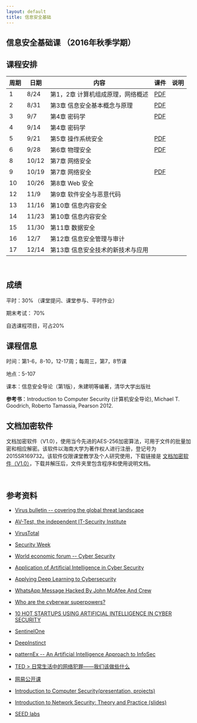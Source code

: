 ```yaml
---
layout: default
title: 信息安全基础
---
```


信息安全基础课 （2016年秋季学期）
---------------------------------

课程安排
--------

| 周期 | 日期  | 内容                              | 课件             | 说明 |
|------|-------|-----------------------------------|------------------|------|
| 1    | 8/24  | 第1，2章 计算机组成原理，网络概述 | [PDF](ch1-2.pdf) |      |
| 2    | 8/31  | 第3章 信息安全基本概念与原理      | [PDF](ch3.pdf)   |      |
| 3    | 9/7   | 第4章 密码学                      | [PDF](ch4.pdf)   |      |
| 4    | 9/14  | 第4章 密码学                      |                  |      |
| 5    | 9/21  | 第5章 操作系统安全                | [PDF](ch5.pdf)   |      |
| 6    | 9/28  | 第6章 物理安全                    | [PDF](ch6.pdf)   |      |
| 8    | 10/12 | 第7章 网络安全                    |                  |      |
| 9    | 10/19 | 第7章 网络安全                    | [PDF](ch7.pdf)   |      |
| 10   | 10/26 | 第8章 Web 安全                    |                  |      |
| 12   | 11/9  | 第9章 软件安全与恶意代码          |                  |      |
| 13   | 11/16 | 第10章 信息内容安全               |                  |      |
| 14   | 11/23 | 第10章 信息内容安全               |                  |      |
| 15   | 11/30 | 第11章 数据安全                   |                  |      |
| 16   | 12/7  | 第12章 信息安全管理与审计         |                  |      |
| 17   | 12/14 | 第13章 信息安全技术的新技术与应用 |                  |      |

 

成绩
----

平时：30% （课堂提问、课堂参与、平时作业）

期末考试： 70%

自选课程项目，可占20%

课程信息
--------

时间：第1-6，8-10，12-17周；每周三，第7，8节课

地点：5-107

课本：信息安全导论（第1版），朱建明等编著，清华大学出版社

**参考书**：Introduction to Computer Security (计算机安全导论), Michael T.
Goodrich, Roberto Tamassia, Pearson 2012.

文档加密软件
------------

文档加密软件（V1.0），使用当今先进的AES-256加密算法，可用于文件的批量加密和相应解密。该软件以海南大学为著作权人进行注册，登记号为2015SR169732。该软件仅限课堂教学及个人研究使用，下载链接是
[文档加密软件（V1.0）](文档加密软件包.zip)，下载并解压后，文件夹里包含程序和使用说明文档。

 

参考资料
--------

-   [Virus bulletin -- covering the global threat
    landscape](https://www.virusbulletin.com/)

-   [AV-Test, the independent IT-Security
    Institute](https://www.av-test.org/en/)

-   [VirusTotal](https://www.virustotal.com/)

-   [Security Week](http://www.securityweek.com/)

-   [World economic forum -- Cyber
    Security](https://www.weforum.org/agenda/archive/cyber-security)

-   [Application of Artificial Intelligence in Cyber
    Security](http://www.cyberisk.biz/application-artificial-intelligence-in-cyber-security/)

-   [Applying Deep Learning to
    Cybersecurity](http://blogs.infosecurityeurope.com/applying-deep-learning-to-cybersecurity/)

-   [WhatsApp Message Hacked By John McAfee And
    Crew](http://cybersecurityventures.com/whatsapp-message-hacked-by-john-mcafee-and-crew/)

-   [Who are the cyberwar
    superpowers?](https://www.weforum.org/agenda/2016/05/who-are-the-cyberwar-superpowers?utm_content=buffer4493b&utm_medium=social&utm_source=twitter.com&utm_campaign=buffer)

-   [10 HOT STARTUPS USING ARTIFICIAL INTELLIGENCE IN CYBER
    SECURITY](http://blog.ventureradar.com/2016/03/11/10-hot-startups-using-artificial-intelligence-in-cyber-security/)

-   [SentinelOne](https://sentinelone.com/company/leadership-team/)

-   [DeepInstinct](http://www.deepinstinct.com/#/about-us)

-   [patternEx -- An Artificial Intelligence Approach to
    InfoSec](https://www.patternex.com/technology)

-   [TED \>
    日常生活中的网络犯罪——我们该做些什么](http://open.163.com/movie/2014/3/3/L/M9KC5G9MO_M9KGSBV3L.html)

-   [网易公开课](http://c.open.163.com/search/search.htm?query=%E7%BD%91%E7%BB%9C%E5%AE%89%E5%85%A8)

-   [Introduction to Computer Security(presentation,
    projects)](http://www.securitybook.net/)

-   [Introduction to Network Security: Theory and Practice
    (slides)](http://www.cs.uml.edu/~wang/NetSec/)

-   [SEED labs](http://www.cis.syr.edu/~wedu/seed/labs.html)
